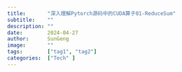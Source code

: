 ```yaml
---
title:       "深入理解Pytorch源码中的CUDA算子01-ReduceSum"
subtitle:    ""
description: ""
date:        2024-04-27
author:      SunGeng
image:       ""
tags:        ["tag1", "tag2"]
categories:  ["Tech" ]
---
```

